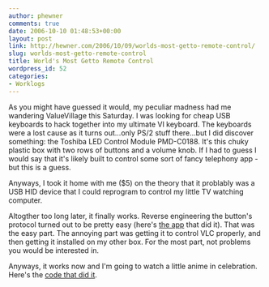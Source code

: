 ```yaml
---
author: phewner
comments: true
date: 2006-10-10 01:48:53+00:00
layout: post
link: http://hewner.com/2006/10/09/worlds-most-getto-remote-control/
slug: worlds-most-getto-remote-control
title: World's Most Getto Remote Control
wordpress_id: 52
categories:
- Worklogs
---
```


As you might have guessed it would, my peculiar madness had me wandering ValueVillage this Saturday.  I was looking for cheap USB keyboards to hack together into my ultimate VI keyboard.  The keyboards were a lost cause as it turns out...only PS/2 stuff there...but I did discover something: the Toshiba LED Control Module PMD-C0188.  It's this chuky plastic box with two rows of buttons and a volume knob.  If I had to guess I would say that it's likely built to control some sort of fancy telephony app - but this is a guess.

Anyways, I took it home with me ($5) on the theory that it problably was a USB HID device that I could reprogram to control my little TV watching computer.

Altogther too long later, it finally works.  Reverse engineering the button's protocol turned out to be pretty easy (here's [the app](http://www.technofetish.net/repos/buffaloplay/toshiba/mystery_data.rb) that did it).  That was the easy part.  The annoying part was getting it to control VLC properly, and then getting it installed on my other box.  For the most part, not problems you would be interested in.

Anyways, it works now and I'm going to watch a little anime in celebration.  Here's the [code that did it](http://www.technofetish.net/repos/buffaloplay/toshiba/toshiba_control.rb). 
